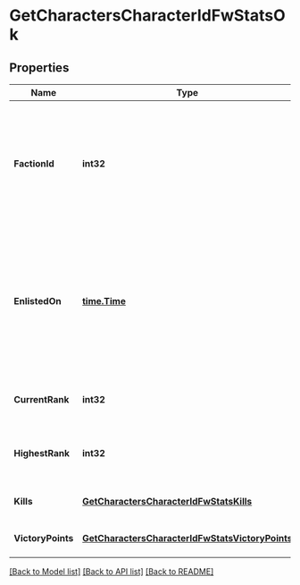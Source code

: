 # GetCharactersCharacterIdFwStatsOk

## Properties
Name | Type | Description | Notes
------------ | ------------- | ------------- | -------------
**FactionId** | **int32** | The faction the given character is enlisted to fight for. Will not be included if character is not enlisted in faction warfare | [optional] [default to null]
**EnlistedOn** | [**time.Time**](time.Time.md) | The enlistment date of the given character into faction warfare. Will not be included if character is not enlisted in faction warfare | [optional] [default to null]
**CurrentRank** | **int32** | The given character&#39;s current faction rank | [optional] [default to null]
**HighestRank** | **int32** | The given character&#39;s highest faction rank achieved | [optional] [default to null]
**Kills** | [**GetCharactersCharacterIdFwStatsKills**](get_characters_character_id_fw_stats_kills.md) |  | [optional] [default to null]
**VictoryPoints** | [**GetCharactersCharacterIdFwStatsVictoryPoints**](get_characters_character_id_fw_stats_victory_points.md) |  | [optional] [default to null]

[[Back to Model list]](../README.md#documentation-for-models) [[Back to API list]](../README.md#documentation-for-api-endpoints) [[Back to README]](../README.md)


